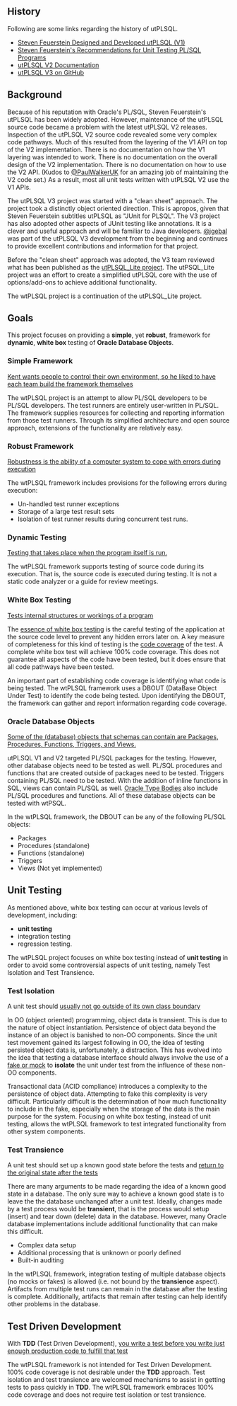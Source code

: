 ## History
Following are some links regarding the history of utPLSQL.

* [Steven Feuerstein Designed and Developed utPLSQL (V1)](http://archive.oreilly.com/pub/a/oreilly/oracle/utplsql/)
* [Steven Feuerstein's Recommendations for Unit Testing PL/SQL Programs](http://stevenfeuersteinonplsql.blogspot.com/2015/03/recommendations-for-unit-testing-plsql.html)
* [utPLSQL V2 Documentation](https://utplsql.github.io/docs/index.html)
* [utPLSQL V3 on GitHub](https://github.com/utPLSQL/utPLSQL)

## Background
Because of his reputation with Oracle's PL/SQL, Steven Feuerstein's utPLSQL has been widely adopted.  However, maintenance of the utPLSQL source code became a problem with the latest utPLSQL V2 releases.  Inspection of the utPLSQL V2 source code revealed some very complex code pathways.  Much of this resulted from the layering of the V1 API on top of the V2 implementation.  There is no documentation on how the V1 layering was intended to work.  There is no documentation on the overall design of the V2 implementation.  There is no documentation on how to use the V2 API.  (Kudos to [@PaulWalkerUK](https://github.com/PaulWalkerUK) for an amazing job of maintaining the V2 code set.)  As a result, most all unit tests written with utPLSQL V2 use the V1 APIs.

The utPLSQL V3 project was started with a "clean sheet" approach.  The project took a distinctly object oriented direction.  This is apropos, given that Steven Feuerstein subtitles utPLSQL as "JUnit for PLSQL".  The V3 project has also adopted other aspects of JUnit testing like annotations.  It is a clever and useful approach and will be familiar to Java developers. [@jgebal](https://github.com/jgebal) was part of the utPLSQL V3 development from the beginning and continues to provide excellent contributions and information for that project.

Before the "clean sheet" approach was adopted, the V3 team reviewed what has been published as the [utPLSQL_Lite project](https://github.com/DDieterich/utplsql_lite).  The utPSQL_Lite project was an effort to create a simplified utPLSQL core with the use of options/add-ons to achieve additional functionality.

The wtPLSQL project is a continuation of the utPLSQL_Lite project.

## Goals
This project focuses on providing a **simple**, yet **robust**, framework for **dynamic**, **white box** testing of **Oracle Database Objects**.

### Simple Framework
[Kent wants people to control their own environment, so he liked to have each team build the framework themselves](https://martinfowler.com/bliki/Xunit.html)

The wtPLSQL project is an attempt to allow PL/SQL developers to be PL/SQL developers.  The test runners are entirely user-written in PL/SQL.  The framework supplies resources for collecting and reporting information from those test runners.  Through its simplified architecture and open source approach, extensions of the functionality are relatively easy.

### Robust Framework
[Robustness is the ability of a computer system to cope with errors during execution](https://en.wikipedia.org/wiki/Robustness_(computer_science))

The wtPLSQL framework includes provisions for the following errors during execution:
* Un-handled test runner exceptions
* Storage of a large test result sets
* Isolation of test runner results during concurrent test runs.

### Dynamic Testing
[Testing that takes place when the program itself is run.](https://en.wikipedia.org/wiki/Software_testing#Static_vs._dynamic_testing)

The wtPLSQL framework supports testing of source code during its execution.  That is, the source code is executed during testing.  It is not a static code analyzer or a guide for review meetings.

### White Box Testing
[Tests internal structures or workings of a program](https://en.wikipedia.org/wiki/Software_testing#White-box_testing)

The [essence of white box testing](https://en.wikipedia.org/wiki/White-box_testing#Overview) is the careful testing of the application at the source code level to prevent any hidden errors later on.  A key measure of completeness for this kind of testing is the [code coverage](https://en.wikipedia.org/wiki/Code_coverage) of the test.  A complete white box test will achieve 100% code coverage.  This does not guarantee all aspects of the code have been tested, but it does ensure that all code pathways have been tested.

An important part of establishing code coverage is identifying what code is being tested. The wtPLSQL framework uses a DBOUT (DataBase Object Under Test) to identify the code being tested. Upon identifying the DBOUT, the framework can gather and report information regarding code coverage.

### Oracle Database Objects
[Some of the (database) objects that schemas can contain are Packages, Procedures, Functions, Triggers, and Views.](https://docs.oracle.com/database/122/CNCPT/tables-and-table-clusters.htm#GUID-7567BE77-AFC0-446C-832A-FCC1337DEED8)

utPLSQL V1 and V2 targeted PL/SQL packages for the testing.  However, other database objects need to be tested as well.  PL/SQL procedures and functions that are created outside of packages need to be tested.  Triggers containing PL/SQL need to be tested.  With the addition of inline functions in SQL, views can contain PL/SQL as well.  [Oracle Type Bodies](https://docs.oracle.com/database/122/ADOBJ/object-methods.htm#ADOBJ00202) also include PL/SQL procedures and functions.  All of these database objects can be tested with wtPSQL.

In the wtPLSQL framework, the DBOUT can be any of the following PL/SQL objects:
* Packages
* Procedures (standalone)
* Functions (standalone)
* Triggers
* Views (Not yet implemented)

## Unit Testing
As mentioned above, white box testing can occur at various levels of development, including:
* **unit testing**
* integration testing
* regression testing.

The wtPLSQL project focuses on white box testing instead of **unit testing** in order to avoid some controversial aspects of unit testing, namely Test Isolation and Test Transience.

### Test Isolation
A unit test should [usually not go outside of its own class boundary](https://en.wikipedia.org/wiki/Unit_testing#Description)

In OO (object oriented) programming, object data is transient.  This is due to the nature of object instantiation.  Persistence of object data beyond the instance of an object is banished to non-OO components.  Since the unit test movement gained its largest following in OO, the idea of testing persisted object data is, unfortunately, a distraction.  This has evolved into the idea that testing a database interface should always involve the use of a [fake or mock](https://en.wikipedia.org/wiki/Test-driven_development#Fakes.2C_mocks_and_integration_tests) to **isolate** the unit under test from the influence of these non-OO components.

Transactional data (ACID compliance) introduces a complexity to the persistence of object data. Attempting to fake this complexity is very difficult.  Particularly difficult is the determination of how much functionality to include in the fake, especially when the storage of the data is the main purpose for the system.  Focusing on white box testing, instead of unit testing, allows the wtPLSQL framework to test integrated functionality from other system components.

### Test Transience
A unit test should set up a known good state before the tests and [return to the original state after the tests](https://en.wikipedia.org/wiki/XUnit#Test_fixtures)

There are many arguments to be made regarding the idea of a known good state in a database.  The only sure way to achieve a known good state is to leave the the database unchanged after a unit test.  Ideally, changes made by a test process would be **transient**, that is the process would setup (insert) and tear down (delete) data in the database.  However, many Oracle database implementations include additional functionality that can make this difficult.
* Complex data setup
* Additional processing that is unknown or poorly defined
* Built-in auditing

In the wtPLSQL framework, integration testing of multiple database objects (no mocks or fakes) is allowed (i.e. not bound by the **transience** aspect).  Artifacts from multiple test runs can remain in the database after the testing is complete.  Additionally, artifacts that remain after testing can help identify other problems in the database.

## Test Driven Development
With **TDD** (Test Driven Development), [you write a test before you write just enough production code to fulfill that test](http://agiledata.org/essays/tdd.html)

The wtPLSQL framework is not intended for Test Driven Development.  100% code coverage is not desirable under the **TDD** approach.  Test isolation and test transience are welcomed mechanisms to assist in getting tests to pass quickly in **TDD**.  The wtPLSQL framework embraces 100% code coverage and does not require test isolation or test transience.
